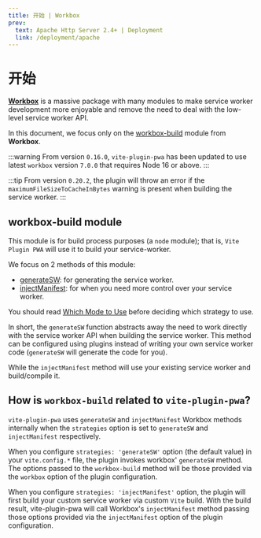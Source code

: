 ```yaml
---
title: 开始 | Workbox
prev:
  text: Apache Http Server 2.4+ | Deployment
  link: /deployment/apache
---
```


# 开始

[**Workbox**](https://developer.chrome.com/docs/workbox/) is a massive package with many modules to make service worker development more enjoyable and remove the need to deal with the low-level service worker API.

In this document, we focus only on the [workbox-build](https://developer.chrome.com/docs/workbox/modules/workbox-build) module from **Workbox**.

:::warning
From version `0.16.0`, `vite-plugin-pwa` has been updated to use latest `workbox` version `7.0.0` that requires Node 16 or above.
:::

:::tip
From version `0.20.2`, the plugin will throw an error if the `maximumFileSizeToCacheInBytes` warning is present when building the service worker.
:::

## workbox-build module

This module is for build process purposes (a `node` module); that is, `Vite Plugin PWA` will use it to build your service-worker.

We focus on 2 methods of this module:
- [generateSW](/workbox/generate-sw): for generating the service worker.
- [injectManifest](/workbox/inject-manifest): for when you need more control over your service worker.

You should read [Which Mode to Use](https://developer.chrome.com/docs/workbox/modules/workbox-build/#which-mode-to-use) before deciding which strategy to use.

In short, the `generateSW` function abstracts away the need to work directly with the service worker API when building the service worker. This method can be configured using plugins instead of writing your own service worker code (`generateSW` will generate the code for you).

While the `injectManifest` method will use your existing service worker and build/compile it.

## How is `workbox-build` related to `vite-plugin-pwa`?

`vite-plugin-pwa` uses `generateSW` and `injectManifest` Workbox methods internally when the `strategies` option is set to `generateSW` and `injectManifest` respectively.

When you configure `strategies: 'generateSW'` option (the default value) in your `vite.config.*` file, the plugin invokes workbox' `generateSW` method. The options passed to the `workbox-build` method will be those provided via the `workbox` option of the plugin configuration.

When you configure `strategies: 'injectManifest'` option, the plugin will first build your custom service worker via custom `Vite` build. With the build result, vite-plugin-pwa will call Workbox's `injectManifest` method passing those options provided via the `injectManifest` option of the plugin configuration.
